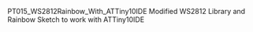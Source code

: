 PT015_WS2812Rainbow_With_ATTiny10IDE
Modified WS2812 Library and Rainbow Sketch to work with ATTiny10IDE
